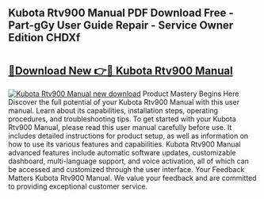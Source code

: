 ## Kubota Rtv900 Manual PDF Download Free - Part-gGy User Guide Repair - Service Owner Edition CHDXf

# <h2><a href="http://bc9519.oget.top/?id=Kubota+Rtv900+Manual">🔗Download New 👉🔴 Kubota Rtv900 Manual</a></h2>

[![Kubota Rtv900 Manual new download](https://i.imgur.com/5g1atiW.png)](http://bc9519.oget.top/?id=Kubota+Rtv900+Manual)
Product Mastery Begins Here Discover the full potential of your Kubota Rtv900 Manual with this user manual. Learn about its capabilities, installation steps, operating procedures, and troubleshooting tips. To get started with your Kubota Rtv900 Manual, please read this user manual carefully before use. It includes detailed instructions for product setup, as well as information on how to use its various features and capabilities. Kubota Rtv900 Manual advanced features include automatic software updates, customizable dashboard, multi-language support, and voice activation, all of which can be accessed and customized through the user interface. Your Feedback Matters Kubota Rtv900 Manual. We value your feedback and are committed to providing exceptional customer service.
